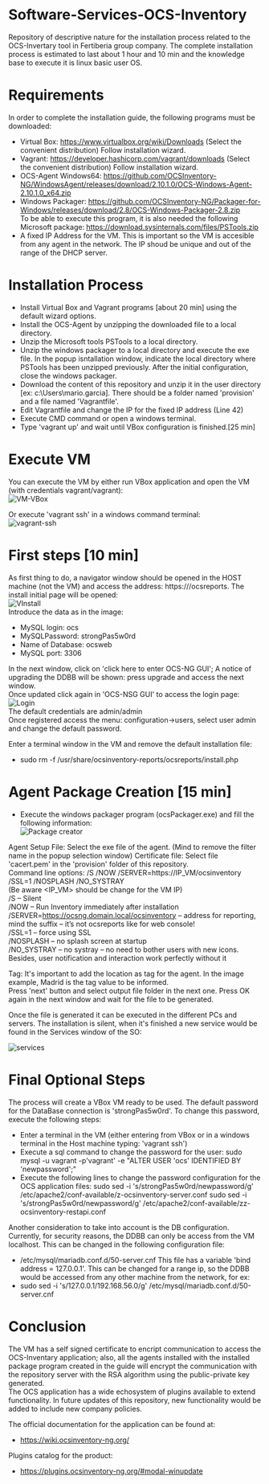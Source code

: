 # Software-Services-OCS-Inventory
Repository of descriptive nature for the installation process related to the OCS-Invertary tool in Fertiberia group company. The complete installation process is estimated to last about 1 hour and 10 min and the knowledge base to execute it is linux basic user OS. 
# Requirements   
In order to complete the installation guide, the following programs must be downloaded:     
- Virtual Box: https://www.virtualbox.org/wiki/Downloads (Select the convenient distribution)
  Follow installation wizard. 
- Vagrant: https://developer.hashicorp.com/vagrant/downloads (Select the convenient distribution)
  Follow installation wizard. 
- OCS-Agent Windows64: https://github.com/OCSInventory-NG/WindowsAgent/releases/download/2.10.1.0/OCS-Windows-Agent-2.10.1.0_x64.zip
- Windows Packager: https://github.com/OCSInventory-NG/Packager-for-Windows/releases/download/2.8/OCS-Windows-Packager-2.8.zip   
  To be able to execute this program, it is also needed the following Microsoft package: https://download.sysinternals.com/files/PSTools.zip
- A fixed IP Address for the VM. This is important so the VM is accesible from any agent in the network. The IP shoud be unique and out of the range of the DHCP server. 

 # Installation Process   
 - Install Virtual Box and Vagrant programs [about 20 min] using the default wizard options.
 - Install the OCS-Agent by unzipping the downloaded file to a local directory.
 - Unzip the Microsoft tools PSTools to a local directory.
 - Unzip the windows packager to a local directory and execute the exe file. In the popup isntallation window, indicate the local directory where PSTools has been unzipped previously. After the initial configuration, close the windows packager.
 - Download the content of this repository and unzip it in the user directory [ex: c:\Users\mario.garcia]. There should be a folder named 'provision' and a file named 'Vagrantfile'.
 - Edit Vagrantfile and change the IP for the fixed IP address (Line 42)
 - Execute CMD command or open a windows terminal.
 - Type 'vagrant up' and wait until VBox configuration is finished.[25 min]

# Execute VM    
You can execute the VM by either run VBox application and open the VM (with credentials vagrant/vagrant):   
   ![VM-VBox](./img/VBBox-access.png)        
   
Or execute 'vagrant ssh' in a windows command terminal:   
 ![vagrant-ssh](./img/vagrant-ssh.png)     
 

# First steps [10 min]
As first thing to do, a navigator window should be opened in the HOST machine (not the VM) and access the address: https://<VM-IP>/ocsreports. The install initial page will be opened:   
![VInstall](./img/install-ocs.png)  
Introduce the data as in the image:  
- MySQL login: ocs
- MySQLPassword: strongPas5w0rd
- Name of Database: ocsweb
- MySQL port: 3306

In the next window, click on 'click here to enter OCS-NG GUI'; A notice of upgrading the DDBB will be shown: press upgrade and access the next window.   
Once updated click again in 'OCS-NSG GUI' to access the login page:   
![Login](./img/login.png)     
The default credentials are admin/admin   
Once registered access the menu: configuration->users, select user admin and change the default password.   
   
Enter a terminal window in the VM and remove the default installation file:   
- sudo rm -f /usr/share/ocsinventory-reports/ocsreports/install.php
  

# Agent Package Creation [15 min] 
- Execute the windows packager program (ocsPackager.exe) and fill the following information:   
![Package creator](./img/packager.png)   
 
Agent Setup File: Select the exe file of the agent. (Mind to remove the filter name in the popup selection window)
Certificate file: Select file 'cacert.pem' in the 'provision' folder of this repository.   
Command line options: /S /NOW /SERVER=https://IP_VM/ocsinventory /SSL=1 /NOSPLASH /NO_SYSTRAY   
(Be aware <IP_VM> should be change for the VM IP)    
/S – Silent   
/NOW – Run Inventory immediately after installation   
/SERVER=https://ocsng.domain.local/ocsinventory – address for reporting, mind the suffix – it’s not ocsreports like for web console!   
/SSL=1 – force using SSL   
/NOSPLASH – no splash screen at startup   
/NO_SYSTRAY – no systray – no need to bother users with new icons. Besides, user notification and interaction work perfectly without it

Tag: It's important to add the location as tag for the agent. In the image example, Madrid is the tag value to be informed.    
Press 'next' button and select output file folder in the next one. Press OK again in the next window and wait for the file to be generated.   

Once the file is generated it can be executed in the different PCs and servers. The installation is silent, when it's finished a new service would be found in the Services window of the SO:   

![services](./img/services.png)   

# Final Optional Steps   
The process will create a VBox VM ready to be used. The default password for the DataBase connection is 'strongPas5w0rd'. To change this password, execute the following steps:   
- Enter a terminal in the VM (either entering from VBox or in a windows terminal in the Host machine typing: 'vagrant ssh')
- Execute a sql command to change the password for the user:
     sudo mysql -u vagrant -p'vagrant' -e "ALTER USER 'ocs' IDENTIFIED BY 'newpassword';"   
- Execute the following lines to change the password configuration for the OCS application files:
     sudo sed -i 's/strongPas5w0rd/newpassword/g' /etc/apache2/conf-available/z-ocsinventory-server.conf
     sudo sed -i 's/strongPas5w0rd/newpassword/g' /etc/apache2/conf-available/zz-ocsinventory-restapi.conf

Another consideration to take into account is the DB configuration. Currently, for security reasons, the DDBB can only be access from the VM localhost. This can be changed in the following configuration file: 
- /etc/mysql/mariadb.conf.d/50-server.cnf
This file has a variable 'bind address = 127.0.0.1'. This can be changed for a range ip, so the DDBB would be accessed from any other machine from the network, for ex:
- sudo sed -i 's/127.0.0.1/192.168.56.0/g' /etc/mysql/mariadb.conf.d/50-server.cnf


# Conclusion   
The VM has a self signed certificate to encript communication to access the OCS-Inventary application; also, all the agents installed with the installed package program created in the guide will encrypt the communication with the repository server with the RSA algorithm using the public-private key generated.  
The OCS application has a wide echosystem of plugins available to extend functionality. In future updates of this repository, new functionality would be added to include new company policies. 

The official documentation for the application can be found at:  
- https://wiki.ocsinventory-ng.org/   
   
Plugins catalog for the product:   
- https://plugins.ocsinventory-ng.org/#modal-winupdate












  

